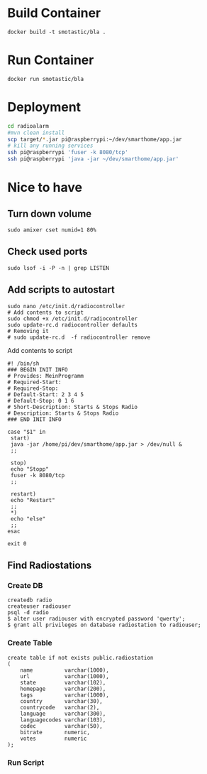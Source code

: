 # Build Container
```
docker build -t smotastic/bla .
```

# Run Container
```
docker run smotastic/bla
```

# Deployment
```bash
cd radioalarm
#mvn clean install
scp target/*.jar pi@raspberrypi:~/dev/smarthome/app.jar
# kill any running services
ssh pi@raspberrypi 'fuser -k 8080/tcp'
ssh pi@raspberrypi 'java -jar ~/dev/smarthome/app.jar'
```

# Nice to have
## Turn down volume
`sudo amixer cset numid=1 80%`

## Check used ports
`sudo lsof -i -P -n | grep LISTEN`

## Add scripts to autostart
```shell
sudo nano /etc/init.d/radiocontroller
# Add contents to script
sudo chmod +x /etc/init.d/radiocontroller
sudo update-rc.d radiocontroller defaults
# Removing it
# sudo update-rc.d  -f radiocontroller remove
```

Add contents to script
```shell
#! /bin/sh
### BEGIN INIT INFO
# Provides: MeinProgramm
# Required-Start: 
# Required-Stop: 
# Default-Start: 2 3 4 5
# Default-Stop: 0 1 6
# Short-Description: Starts & Stops Radio
# Description: Starts & Stops Radio
### END INIT INFO
 
case "$1" in
 start)
 java -jar /home/pi/dev/smarthome/app.jar > /dev/null &
 ;;
 
 stop)
 echo "Stopp"
 fuser -k 8080/tcp
 ;;
 
 restart)
 echo "Restart"
 ;;
 *)
 echo "else"
 ;;
esac

exit 0
```

## Find Radiostations

### Create DB
```
createdb radio
createuser radiouser
psql -d radio
$ alter user radiouser with encrypted password 'qwerty';
$ grant all privileges on database radiostation to radiouser;
```

### Create Table
```postgresql
create table if not exists public.radiostation
(
    name          varchar(1000),
    url           varchar(1000),
    state         varchar(102),
    homepage      varchar(200),
    tags          varchar(1000),
    country       varchar(30),
    countrycode   varchar(2),
    language      varchar(300),
    languagecodes varchar(103),
    codec         varchar(50),
    bitrate       numeric,
    votes         numeric
);
```

### Run Script